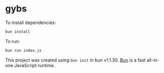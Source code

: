 # gybs

To install dependencies:

```bash
bun install
```

To run:

```bash
bun run index.js
```

This project was created using `bun init` in bun v1.1.30. [Bun](https://bun.sh) is a fast all-in-one JavaScript runtime.
